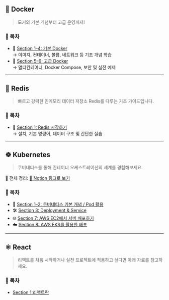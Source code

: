 ## 🐳 Docker

> 도커의 기본 개념부터 고급 운영까지!

### 📂 목차

- 🔹 [Section 1–4: 기본 Docker](docker/section1-4/Basic-Docker.md)  
  → 이미지, 컨테이너, 볼륨, 네트워크 등 기초 개념 학습  
- 🔸 [Section 5–6: 고급 Docker](docker/section5-8/Advanced-Docker.md)  
  → 멀티컨테이너, Docker Compose, 보안 및 실전 예제

---

## 🔴 Redis

> 빠르고 강력한 인메모리 데이터 저장소 Redis를 다루는 기초 가이드입니다.

### 📂 목차

- 🧠 [Section 1: Redis 시작하기](redis/section1.md)  
  → 설치, 기본 명령어, 데이터 구조 및 간단한 실습

---

## ☸️ Kubernetes

> 쿠버네티스를 통해 컨테이너 오케스트레이션의 세계를 경험해보세요.

📘 전체 정리: [📝 Notion 링크로 보기](https://jscode.notion.site/12711062ff078055bd91e22b3f3e8992?pvs=4)

### 📂 목차

- 🐣 [Section 1–2: 쿠버네티스 기본 개념 / Pod 활용](kubernates/section1&2.md)  
- 🛠️ [Section 3: Deployment & Service](kubernates/section3.md)  
- 🌐 [Section 7: AWS EC2에서 서버 배포하기](kubernates/section7.md)  
- ☁️ [Section 8: AWS EKS를 활용한 배포](kubernates/section8.md)

---

## ⚛️ React

> 리액트를 처음 시작하거나 실전 프로젝트에 적용하고 싶다면 아래 자료를 참고하세요.

### 📂 목차

- [Section 1:리액트란](react/section1.md)
